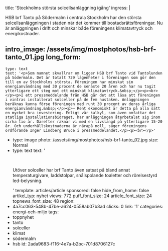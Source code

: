 title: 'Stockholms största solcellsanläggning igång'
ingress: |
  <p>HSB brf Tanto på Södermalm i centrala Stockholm har den största solcellsanläggningen i staden när det kommer till bostadsrättsföreningar. Nu är anläggningen i drift och minskar både föreningens klimatavtryck och energikostnader.
  </p>
  
intro_image: /assets/img/mostphotos/hsb-brf-tanto_01.jpg
long_form:
  -
    type: text
    text: '<p>Som namnet skvallrar om ligger HSB brf Tanto vid Tantolunden på Södermalm. Det är totalt 729 lägenheter i föreningen som gör den till en av Stockholms största. Föreningen har minskat sin energianvändning med 30 procent de senaste 20 åren och har nu tagit ytterligare ett steg mot ett minskat klimatavtryck.&nbsp;</p><p><br></p><p>I ett pressmeddelande från HSB går det att läsa att föreningen i vintras installerat solceller på de fem hustaken. Anläggningen beräknas kunna förse föreningen med runt 30 procent av deras årliga energianvändning.&nbsp;</p><p>– Rent ekonomiskt är detta på alla sätt en mycket bra investering. Enligt vår kalkyl, som även omfattar det statliga installationsbidraget, har anläggningen återbetalat sig inom cirka tio år. Därefter räknar vi med en livslängd på ytterligare 15-20 år. Och underhållskostnaderna är närapå noll, säger föreningens ordförande Inger Lindberg Bruce i pressmeddelandet.</p><p><br></p>'
  -
    type: image
    photo: /assets/img/mostphotos/hsb-brf-tanto_02.jpg
    size: Normal
  -
    type: text
    text: '<p><br></p><p>Utöver solceller har brf Tanto även satsat på bland annat temperaturgivare, laddstolpar, snålspolande toaletter och rörelsestyrd led-belysning.&nbsp;</p>'
template: articles/article
sponsored: false
hide_from_home: false
artikel_typ: nyhet
views: 772
puff_font_size: 24
article_font_size: 24
topnews_font_size: 48
region:
  - 4a7cc063-548b-47be-a624-0558ab07b3ad
clicks: 0
link: '1'
categories: energi-och-miljo
tags:
  - toppnyhet
  - tanto
  - solceller
  - klimat
  - södermalm
  - hsb
id: 2ada9683-f116-4e7a-b2bc-701d8706127c
